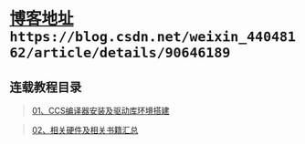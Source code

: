 # [博客地址](https://blog.csdn.net/weixin_44048162/article/details/90646189) `https://blog.csdn.net/weixin_44048162/article/details/90646189`
## 连载教程目录
>[01、CCS编译器安装及驱动库环境搭建](https://blog.csdn.net/weixin_44048162/article/details/90646189)

>[02、相关硬件及相关书籍汇总](https://blog.csdn.net/weixin_44048162/article/details/90730088)
